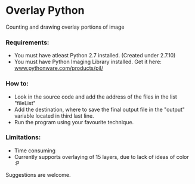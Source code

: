 # Overlay Python
Counting and drawing overlay portions of image

### Requirements:
* You must have atleast Python 2.7 installed. (Created under 2.7.10)
* You must have Python Imaging Library installed. Get it here: www.pythonware.com/products/pil/

### How to:
* Look in the source code and add the address of the files in the list "fileList"
* Add the destination, where to save the final output file in the "output" variable located in third last line.
* Run the program using your favourite technique.

### Limitations:
* Time consuming
* Currently supports overlaying of 15 layers, due to lack of ideas of color :P


Suggestions are welcome.
